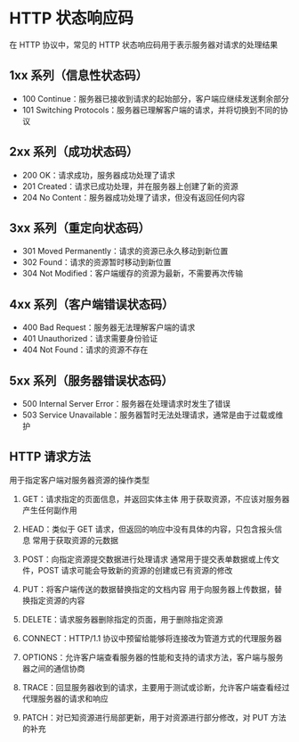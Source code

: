 # HTTP 状态响应码

在 HTTP 协议中，常见的 HTTP 状态响应码用于表示服务器对请求的处理结果

## 1xx 系列（信息性状态码）

-   100 Continue：服务器已接收到请求的起始部分，客户端应继续发送剩余部分
-   101 Switching Protocols：服务器已理解客户端的请求，并将切换到不同的协议

## 2xx 系列（成功状态码）

-   200 OK：请求成功，服务器成功处理了请求
-   201 Created：请求已成功处理，并在服务器上创建了新的资源
-   204 No Content：服务器成功处理了请求，但没有返回任何内容

## 3xx 系列（重定向状态码）

-   301 Moved Permanently：请求的资源已永久移动到新位置
-   302 Found：请求的资源暂时移动到新位置
-   304 Not Modified：客户端缓存的资源为最新，不需要再次传输

## 4xx 系列（客户端错误状态码）

-   400 Bad Request：服务器无法理解客户端的请求
-   401 Unauthorized：请求需要身份验证
-   404 Not Found：请求的资源不存在

## 5xx 系列（服务器错误状态码）

-   500 Internal Server Error：服务器在处理请求时发生了错误
-   503 Service Unavailable：服务器暂时无法处理请求，通常是由于过载或维护

## HTTP 请求方法

用于指定客户端对服务器资源的操作类型

1. GET：请求指定的页面信息，并返回实体主体
   用于获取资源，不应该对服务器产生任何副作用

2. HEAD：类似于 GET 请求，但返回的响应中没有具体的内容，只包含报头信息
   常用于获取资源的元数据

3. POST：向指定资源提交数据进行处理请求
   通常用于提交表单数据或上传文件，POST 请求可能会导致新的资源的创建或已有资源的修改

4. PUT：将客户端传送的数据替换指定的文档内容
   用于向服务器上传数据，替换指定资源的内容

5. DELETE：请求服务器删除指定的页面，用于删除指定资源

6. CONNECT：HTTP/1.1 协议中预留给能够将连接改为管道方式的代理服务器

7. OPTIONS：允许客户端查看服务器的性能和支持的请求方法，客户端与服务器之间的通信协商

8. TRACE：回显服务器收到的请求，主要用于测试或诊断，允许客户端查看经过代理服务器的请求和响应

9. PATCH：对已知资源进行局部更新，用于对资源进行部分修改，对 PUT 方法的补充
